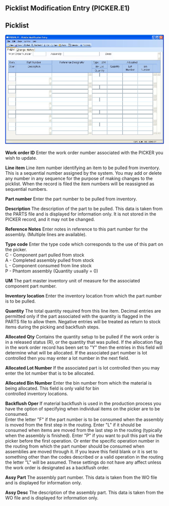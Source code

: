 ##  Picklist Modification Entry (PICKER.E1)

<PageHeader />

##  Picklist

![](./PICKER-E1-1.jpg)

**Work order ID** Enter the work order number associated with the PICKER you
wish to update.  
  
**Line item** Line item number identifying an item to be pulled from
inventory. This is a sequential number assigned by the system. You may add or
delete any number in any sequence for the purpose of making changes to the
picklist. When the record is filed the item numbers will be reassigned as
sequential numbers.  
  
**Part number** Enter the part number to be pulled from inventory.  
  
**Description** The description of the part to be pulled. This data is taken
from the PARTS file and is displayed for information only. It is not stored in
the PICKER record, and it may not be changed.  
  
**Reference Notes** Enter notes in reference to this part number for the
assembly. (Multiple lines are available).  
  
**Type code** Enter the type code which corresponds to the use of this part on
the picker.  
C - Component part pulled from stock  
A - Completed assembly pulled from stock  
L - Component consumed from line stock  
P - Phantom assembly (Quantity usually = 0)  
  
**UM** The part master inventory unit of measure for the associated component
part number.  
  
**Inventory location** Enter the inventory location from which the part number
is to be pulled.  
  
**Quantity** The total quantity required from this line item. Decimal entries
are permitted only if the part associated with the quantity is flagged in the
PARTS file to allow them. Negative entries will be treated as return to stock
items during the picking and backflush steps.  
  
**Allocated Qty** Contains the quantity setup to be pulled if the work order
is in a released status (R), or the quantity that was pulled. If the
allocation flag in the work order record has been set to "Y" then the entries
in this field will determine what will be allocated. If the associated part
number is lot controlled then you may enter a lot number in the next field.  
  
**Allocated Lot Number** If the associated part is lot controlled then you may
enter the lot number that is to be allocated.  
  
**Allocated Bin Number** Enter the bin number from which the material is being
allocated. This field is only valid for bin  
controlled inventory locations.  
  
**Backflush Oper** If material backflush is used in the production process you
have the option of specifying when individual items on the picker are to be
consumed.  
Enter the letter "F" if the part number is to be consumed when the assembly is
moved from the first step in the routing. Enter "L" if it should be consumed
when items are moved from the last step in the routing (typically when the
assembly is finished). Enter "P" if you want to pull this part via the picker
before the first operation. Or enter the specific operation number in the
routing from which the part number should be consumed when assemblies are
moved through it. If you leave this field blank or it is set to something
other than the codes described or a valid operation in the routing the letter
"L" will be assumed. These settings do not have any affect unless the work
order is designated as a backflush order.  
  
**Assy Part** The assembly part number. This data is taken from the WO file
and is displayed for information only.  
  
**Assy Desc** The description of the assembly part. This data is taken from
the WO file and is displayed for information only.  
  
  
<badge text= "Version 8.10.57" vertical="middle" />

<PageFooter />